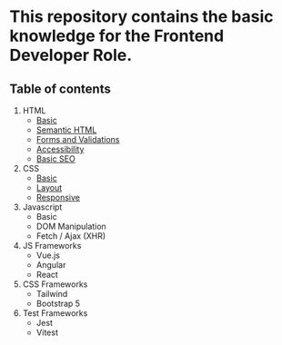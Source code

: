 # This repository contains the basic knowledge for the  Frontend Developer Role.

## Table of contents
1. HTML
   - [Basic](./html/basic.md)
   - [Semantic HTML](./html/semantic-html.md)
   - [Forms and Validations](./html/forms-and-validations.md)
   - [Accessibility](./html/accessibility.md)
   - [Basic SEO](/html/basic-seo.md)
1. CSS
   - [Basic](./css/basic.md)
   - [Layout](./css/layout.md)
   - [Responsive](./css/responsive.md)
1. Javascript
   - Basic
   - DOM Manipulation
   - Fetch / Ajax (XHR)
1. JS Frameworks
   - Vue.js
   - Angular
   - React
1. CSS Frameworks
   - Tailwind
   - Bootstrap 5
1. Test Frameworks
   - Jest
   - Vitest